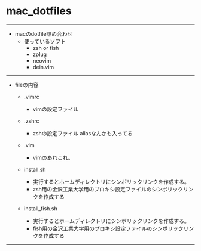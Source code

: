 # mac_dotfiles
---

- macのdotfile詰め合わせ
  - 使っているソフト
    - zsh or fish
    - zplug
    - neovim
    - dein.vim
---
- fileの内容  

  - .vimrc
    - vimの設定ファイル
  - .zshrc
    - zshの設定ファイル aliasなんかも入ってる
  - .vim
    - vimのあれこれ。
  - install.sh
    - 実行するとホームディレクトリにシンボリックリンクを作成する。
    - zsh用の金沢工業大学用のプロキシ設定ファイルのシンボリックリンクを作成する
  
  - install_fish.sh
    - 実行するとホームディレクトリにシンボリックリンクを作成する。
    - fish用の金沢工業大学用のプロキシ設定ファイルのシンボリックリンクを作成する
---
